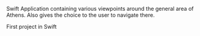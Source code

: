 Swift Application containing various viewpoints around the general area of Athens. Also gives the choice to the user to navigate there.

First project in Swift
